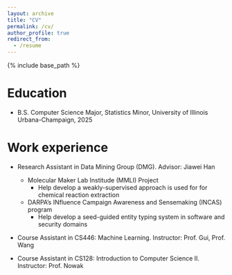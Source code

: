 ```yaml
---
layout: archive
title: "CV"
permalink: /cv/
author_profile: true
redirect_from:
  - /resume
---
```


{% include base_path %}

Education
======
* B.S. Computer Science Major, Statistics Minor,
  University of Illinois Urbana-Champaign, 2025

Work experience
======
* Research Assistant in Data Mining Group (DMG). Advisor: Jiawei Han
  * Molecular Maker Lab Institude (MMLI) Project
    * Help develop a weakly-supervised approach is used for for chemical reaction extraction
  * DARPA’s INfluence Campaign Awareness and Sensemaking (INCAS) program
    * Help develop a seed-guided entity typing system in software and security domains

* Course Assistant in CS446: Machine Learning. Instructor: Prof. Gui, Prof. Wang

* Course Assistant in CS128: Introduction to Computer Science II. Instructor: Prof. Nowak
